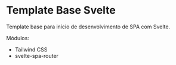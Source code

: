 # Template Base Svelte

Template base para início de desenvolvimento de SPA com Svelte.

Módulos:
- Tailwind CSS
- svelte-spa-router